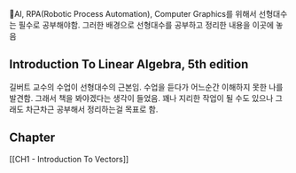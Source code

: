 AI, RPA(Robotic Process Automation), Computer Graphics를 위해서 선형대수는 필수로 공부해야함. 그러한 배경으로 선형대수를 공부하고 정리한 내용을 이곳에 놓음

## Introduction To Linear Algebra, 5th edition
길버트 교수의 수업이 선형대수의 근본임. 수업을 듣다가 어느순간 이해하지 못한 나를 발견함. 그래서 책을 봐야겠다는 생각이 들었음. 꽤나 지리한 작업이 될 수도 있으나 그래도 차근차근 공부해서 정리하는걸 목표로 함.

## Chapter
[[CH1 - Introduction To Vectors]]